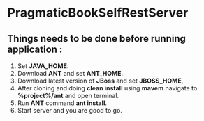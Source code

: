 # PragmaticBookSelfRestServer
## Things needs to be done before running application : ##
1. Set __JAVA_HOME__.
2. Download __ANT__ and set __ANT_HOME__. 
3. Download latest version of __JBoss__ and set __JBOSS_HOME__,
4. After cloning and doing __clean install__ using __mavem__ navigate to __%project%/ant__ and open terminal. 
5. Run __ANT__ command __ant install__.
6. Start server and you are good to go. 
